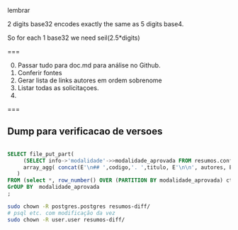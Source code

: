 lembrar


2 digits base32 encodes exactly the same as 5 digits base4.

So for each 1 base32 we need seil(2.5*digits) 

===

0. Passar tudo para doc.md  para análise no Github.
1. Conferir fontes
2. Gerar lista de links autores em ordem sobrenome
3. Listar todas as solicitaçoes.
4. 

===

## Dump para verificacao de versoes

```sql

SELECT file_put_part(
     (SELECT info->'modalidade'->>modalidade_aprovada FROM resumos.configs),  
     array_agg( concat(E'\n## ',codigo,'. ',titulo, E'\n\n', autores, E'\n\n', resumo) )
   )
FROM (select *, row_number() OVER (PARTITION BY modalidade_aprovada) ct from resumos.original) t
GrOUP BY  modalidade_aprovada
;
```

```sh
sudo chown -R postgres.postgres resumos-diff/
# psql etc. com modificação da vez
sudo chown -R user.user resumos-diff/
```
